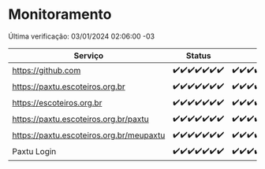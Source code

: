 # Monitoramento

Última verificação: 03/01/2024 02:06:00 -03

|Serviço|Status|Últimas 24h|
|---|---|---|
|https://github.com|<span title="2023-12-27: OK=24">✔️</span><span title="2023-12-28: OK=24">✔️</span><span title="2023-12-29: OK=24">✔️</span><span title="2023-12-30: OK=24">✔️</span><span title="2023-12-31: OK=24">✔️</span><span title="2024-01-01: OK=24">✔️</span><span title="2024-01-02: OK=5">✔️</span>|<span title="02/01/2024 02:06:00 -03 : 200">✔️</span><span title="02/01/2024 03:08:00 -03 : 200">✔️</span><span title="02/01/2024 04:05:00 -03 : 200">✔️</span><span title="02/01/2024 05:08:00 -03 : 200">✔️</span><span title="02/01/2024 06:06:00 -03 : 200">✔️</span><span title="02/01/2024 07:06:00 -03 : 200">✔️</span><span title="02/01/2024 08:03:00 -03 : 200">✔️</span><span title="02/01/2024 09:10:00 -03 : 200">✔️</span><span title="02/01/2024 10:07:00 -03 : 200">✔️</span><span title="02/01/2024 11:05:00 -03 : 200">✔️</span><span title="02/01/2024 12:06:00 -03 : 200">✔️</span><span title="02/01/2024 13:07:00 -03 : 200">✔️</span><span title="02/01/2024 14:04:00 -03 : 200">✔️</span><span title="02/01/2024 15:08:00 -03 : 200">✔️</span><span title="02/01/2024 16:03:00 -03 : 200">✔️</span><span title="02/01/2024 17:06:00 -03 : 200">✔️</span><span title="02/01/2024 18:05:00 -03 : 200">✔️</span><span title="02/01/2024 19:05:00 -03 : 200">✔️</span><span title="02/01/2024 20:05:00 -03 : 200">✔️</span><span title="02/01/2024 21:30:00 -03 : 200">✔️</span><span title="02/01/2024 22:44:00 -03 : 200">✔️</span><span title="02/01/2024 23:19:00 -03 : 200">✔️</span><span title="03/01/2024 00:07:00 -03 : 200">✔️</span><span title="03/01/2024 01:07:00 -03 : 200">✔️</span><span title="03/01/2024 02:06:00 -03 : 200">✔️</span>|
|https://paxtu.escoteiros.org.br|<span title="2023-12-27: OK=24">✔️</span><span title="2023-12-28: OK=24">✔️</span><span title="2023-12-29: OK=24">✔️</span><span title="2023-12-30: OK=24">✔️</span><span title="2023-12-31: OK=24">✔️</span><span title="2024-01-01: OK=24">✔️</span><span title="2024-01-02: OK=5">✔️</span>|<span title="02/01/2024 02:06:00 -03 : 200">✔️</span><span title="02/01/2024 03:08:00 -03 : 200">✔️</span><span title="02/01/2024 04:05:00 -03 : 200">✔️</span><span title="02/01/2024 05:08:00 -03 : 200">✔️</span><span title="02/01/2024 06:06:00 -03 : 200">✔️</span><span title="02/01/2024 07:06:00 -03 : 200">✔️</span><span title="02/01/2024 08:03:00 -03 : 200">✔️</span><span title="02/01/2024 09:10:00 -03 : 200">✔️</span><span title="02/01/2024 10:07:00 -03 : 200">✔️</span><span title="02/01/2024 11:05:00 -03 : 200">✔️</span><span title="02/01/2024 12:06:00 -03 : 200">✔️</span><span title="02/01/2024 13:07:00 -03 : 200">✔️</span><span title="02/01/2024 14:04:00 -03 : 200">✔️</span><span title="02/01/2024 15:08:00 -03 : 200">✔️</span><span title="02/01/2024 16:03:00 -03 : 200">✔️</span><span title="02/01/2024 17:06:00 -03 : 200">✔️</span><span title="02/01/2024 18:05:00 -03 : 200">✔️</span><span title="02/01/2024 19:05:00 -03 : 200">✔️</span><span title="02/01/2024 20:05:00 -03 : 200">✔️</span><span title="02/01/2024 21:30:00 -03 : 200">✔️</span><span title="02/01/2024 22:44:00 -03 : 200">✔️</span><span title="02/01/2024 23:19:00 -03 : 200">✔️</span><span title="03/01/2024 00:07:00 -03 : 200">✔️</span><span title="03/01/2024 01:07:00 -03 : 200">✔️</span><span title="03/01/2024 02:06:00 -03 : 200">✔️</span>|
|https://escoteiros.org.br|<span title="2023-12-27: OK=24">✔️</span><span title="2023-12-28: OK=24">✔️</span><span title="2023-12-29: OK=24">✔️</span><span title="2023-12-30: OK=24">✔️</span><span title="2023-12-31: OK=24">✔️</span><span title="2024-01-01: OK=24">✔️</span><span title="2024-01-02: OK=5">✔️</span>|<span title="02/01/2024 02:06:00 -03 : 200">✔️</span><span title="02/01/2024 03:08:00 -03 : 200">✔️</span><span title="02/01/2024 04:05:00 -03 : 200">✔️</span><span title="02/01/2024 05:08:00 -03 : 200">✔️</span><span title="02/01/2024 06:06:00 -03 : 200">✔️</span><span title="02/01/2024 07:06:00 -03 : 200">✔️</span><span title="02/01/2024 08:03:00 -03 : 200">✔️</span><span title="02/01/2024 09:10:00 -03 : 200">✔️</span><span title="02/01/2024 10:07:00 -03 : 200">✔️</span><span title="02/01/2024 11:05:00 -03 : 200">✔️</span><span title="02/01/2024 12:06:00 -03 : 200">✔️</span><span title="02/01/2024 13:07:00 -03 : 200">✔️</span><span title="02/01/2024 14:04:00 -03 : 200">✔️</span><span title="02/01/2024 15:08:00 -03 : 200">✔️</span><span title="02/01/2024 16:03:00 -03 : 200">✔️</span><span title="02/01/2024 17:06:00 -03 : 200">✔️</span><span title="02/01/2024 18:05:00 -03 : 200">✔️</span><span title="02/01/2024 19:05:00 -03 : 200">✔️</span><span title="02/01/2024 20:05:00 -03 : 200">✔️</span><span title="02/01/2024 21:30:00 -03 : 200">✔️</span><span title="02/01/2024 22:44:00 -03 : 200">✔️</span><span title="02/01/2024 23:19:00 -03 : 200">✔️</span><span title="03/01/2024 00:07:00 -03 : 200">✔️</span><span title="03/01/2024 01:07:00 -03 : 200">✔️</span><span title="03/01/2024 02:06:00 -03 : 200">✔️</span>|
|https://paxtu.escoteiros.org.br/paxtu|<span title="2023-12-27: OK=24">✔️</span><span title="2023-12-28: OK=24">✔️</span><span title="2023-12-29: OK=24">✔️</span><span title="2023-12-30: OK=24">✔️</span><span title="2023-12-31: OK=24">✔️</span><span title="2024-01-01: OK=24">✔️</span><span title="2024-01-02: OK=5">✔️</span>|<span title="02/01/2024 02:06:00 -03 : 200">✔️</span><span title="02/01/2024 03:08:00 -03 : 200">✔️</span><span title="02/01/2024 04:05:00 -03 : 200">✔️</span><span title="02/01/2024 05:08:00 -03 : 200">✔️</span><span title="02/01/2024 06:06:00 -03 : 200">✔️</span><span title="02/01/2024 07:06:00 -03 : 200">✔️</span><span title="02/01/2024 08:04:00 -03 : 200">✔️</span><span title="02/01/2024 09:10:00 -03 : 200">✔️</span><span title="02/01/2024 10:08:00 -03 : 200">✔️</span><span title="02/01/2024 11:05:00 -03 : 200">✔️</span><span title="02/01/2024 12:06:00 -03 : 200">✔️</span><span title="02/01/2024 13:07:00 -03 : 200">✔️</span><span title="02/01/2024 14:04:00 -03 : 200">✔️</span><span title="02/01/2024 15:08:00 -03 : 200">✔️</span><span title="02/01/2024 16:03:00 -03 : 200">✔️</span><span title="02/01/2024 17:06:00 -03 : 200">✔️</span><span title="02/01/2024 18:05:00 -03 : 200">✔️</span><span title="02/01/2024 19:05:00 -03 : 200">✔️</span><span title="02/01/2024 20:05:00 -03 : 200">✔️</span><span title="02/01/2024 21:30:00 -03 : 200">✔️</span><span title="02/01/2024 22:44:00 -03 : 200">✔️</span><span title="02/01/2024 23:19:00 -03 : 200">✔️</span><span title="03/01/2024 00:07:00 -03 : 200">✔️</span><span title="03/01/2024 01:07:00 -03 : 200">✔️</span><span title="03/01/2024 02:06:00 -03 : 200">✔️</span>|
|https://paxtu.escoteiros.org.br/meupaxtu|<span title="2023-12-27: OK=24">✔️</span><span title="2023-12-28: OK=24">✔️</span><span title="2023-12-29: OK=24">✔️</span><span title="2023-12-30: OK=24">✔️</span><span title="2023-12-31: OK=24">✔️</span><span title="2024-01-01: OK=24">✔️</span><span title="2024-01-02: OK=5">✔️</span>|<span title="02/01/2024 02:06:00 -03 : 200">✔️</span><span title="02/01/2024 03:08:00 -03 : 200">✔️</span><span title="02/01/2024 04:05:00 -03 : 200">✔️</span><span title="02/01/2024 05:08:00 -03 : 200">✔️</span><span title="02/01/2024 06:06:00 -03 : 200">✔️</span><span title="02/01/2024 07:06:00 -03 : 200">✔️</span><span title="02/01/2024 08:04:00 -03 : 200">✔️</span><span title="02/01/2024 09:10:00 -03 : 200">✔️</span><span title="02/01/2024 10:08:00 -03 : 200">✔️</span><span title="02/01/2024 11:05:00 -03 : 200">✔️</span><span title="02/01/2024 12:06:00 -03 : 200">✔️</span><span title="02/01/2024 13:07:00 -03 : 200">✔️</span><span title="02/01/2024 14:04:00 -03 : 200">✔️</span><span title="02/01/2024 15:08:00 -03 : 200">✔️</span><span title="02/01/2024 16:03:00 -03 : 200">✔️</span><span title="02/01/2024 17:06:00 -03 : 200">✔️</span><span title="02/01/2024 18:05:00 -03 : 200">✔️</span><span title="02/01/2024 19:05:00 -03 : 200">✔️</span><span title="02/01/2024 20:05:00 -03 : 200">✔️</span><span title="02/01/2024 21:30:00 -03 : 200">✔️</span><span title="02/01/2024 22:44:00 -03 : 200">✔️</span><span title="02/01/2024 23:19:00 -03 : 200">✔️</span><span title="03/01/2024 00:07:00 -03 : 200">✔️</span><span title="03/01/2024 01:07:00 -03 : 200">✔️</span><span title="03/01/2024 02:06:00 -03 : 200">✔️</span>|
|Paxtu Login|<span title="2023-12-27: OK=24">✔️</span><span title="2023-12-28: OK=24">✔️</span><span title="2023-12-29: OK=24">✔️</span><span title="2023-12-30: OK=24">✔️</span><span title="2023-12-31: OK=24">✔️</span><span title="2024-01-01: OK=24">✔️</span><span title="2024-01-02: OK=5">✔️</span>|<span title="02/01/2024 02:06:00 -03 : 200">✔️</span><span title="02/01/2024 03:08:00 -03 : 200">✔️</span><span title="02/01/2024 04:05:00 -03 : 200">✔️</span><span title="02/01/2024 05:08:00 -03 : 200">✔️</span><span title="02/01/2024 06:06:00 -03 : 200">✔️</span><span title="02/01/2024 07:06:00 -03 : 200">✔️</span><span title="02/01/2024 08:04:00 -03 : 200">✔️</span><span title="02/01/2024 09:10:00 -03 : 200">✔️</span><span title="02/01/2024 10:08:00 -03 : 200">✔️</span><span title="02/01/2024 11:05:00 -03 : 200">✔️</span><span title="02/01/2024 12:06:00 -03 : 200">✔️</span><span title="02/01/2024 13:07:00 -03 : 200">✔️</span><span title="02/01/2024 14:04:00 -03 : 200">✔️</span><span title="02/01/2024 15:08:00 -03 : 200">✔️</span><span title="02/01/2024 16:03:00 -03 : 200">✔️</span><span title="02/01/2024 17:06:00 -03 : 200">✔️</span><span title="02/01/2024 18:05:00 -03 : 200">✔️</span><span title="02/01/2024 19:05:00 -03 : 200">✔️</span><span title="02/01/2024 20:05:00 -03 : 200">✔️</span><span title="02/01/2024 21:30:00 -03 : 200">✔️</span><span title="02/01/2024 22:44:00 -03 : 200">✔️</span><span title="02/01/2024 23:19:00 -03 : 200">✔️</span><span title="03/01/2024 00:07:00 -03 : 200">✔️</span><span title="03/01/2024 01:07:00 -03 : 200">✔️</span><span title="03/01/2024 02:06:00 -03 : 200">✔️</span>|
